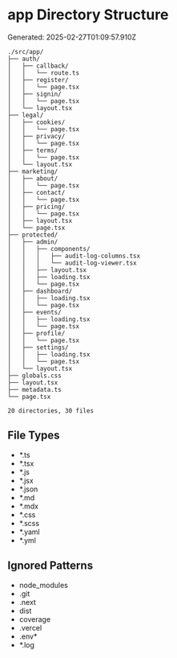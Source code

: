 # app Directory Structure
Generated: 2025-02-27T01:09:57.910Z

```
./src/app/
├── auth/
│   ├── callback/
│   │   └── route.ts
│   ├── register/
│   │   └── page.tsx
│   ├── signin/
│   │   └── page.tsx
│   └── layout.tsx
├── legal/
│   ├── cookies/
│   │   └── page.tsx
│   ├── privacy/
│   │   └── page.tsx
│   ├── terms/
│   │   └── page.tsx
│   └── layout.tsx
├── marketing/
│   ├── about/
│   │   └── page.tsx
│   ├── contact/
│   │   └── page.tsx
│   ├── pricing/
│   │   └── page.tsx
│   ├── layout.tsx
│   └── page.tsx
├── protected/
│   ├── admin/
│   │   ├── components/
│   │   │   ├── audit-log-columns.tsx
│   │   │   └── audit-log-viewer.tsx
│   │   ├── layout.tsx
│   │   ├── loading.tsx
│   │   └── page.tsx
│   ├── dashboard/
│   │   ├── loading.tsx
│   │   └── page.tsx
│   ├── events/
│   │   ├── loading.tsx
│   │   └── page.tsx
│   ├── profile/
│   │   └── page.tsx
│   ├── settings/
│   │   ├── loading.tsx
│   │   └── page.tsx
│   └── layout.tsx
├── globals.css
├── layout.tsx
├── metadata.ts
└── page.tsx

20 directories, 30 files

```

## File Types
- *.ts
- *.tsx
- *.js
- *.jsx
- *.json
- *.md
- *.mdx
- *.css
- *.scss
- *.yaml
- *.yml

## Ignored Patterns
- node_modules
- .git
- .next
- dist
- coverage
- .vercel
- .env*
- *.log
